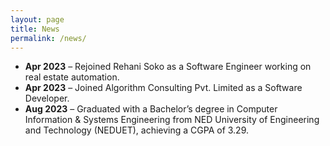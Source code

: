 ```yaml
---
layout: page
title: News
permalink: /news/
---
```


<ul>
  <li><strong>Apr 2023</strong> – Rejoined Rehani Soko as a Software Engineer working on real estate automation.</li>
  <li><strong>Apr 2023</strong> – Joined Algorithm Consulting Pvt. Limited as a Software Developer.</li>
  <li><strong>Aug 2023</strong> – Graduated with a Bachelor’s degree in Computer Information & Systems Engineering from NED University of Engineering and Technology (NEDUET), achieving a CGPA of 3.29.</li>
</ul>
